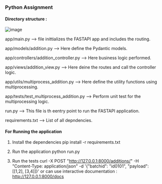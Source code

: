 ### Python Assignment

#### Directory structure : 

![image](https://github.com/rohanksingh/Python-Assignment/assets/31317534/91b18d53-13e9-40cb-bf4e-5674cb125764)

app/main.py --> file inittializes the FASTAPI app and includes the routing.

app/models/addition.py --> Here define the Pydantic models.

app/controllers/addition_controller.py --> Here business logic performed.

app/views/addition_view.py --> Here deine the routes and call the controller logic.

app/utils/multiprocess_addition.py --> Here define the utility functions using multiprocessing.

app/tests/test_multiprocess_addition.py --> Perform unit test for the multiprocessing logic.

run.py --> This file is th eentry point to run the FASTAPI application.

requirements.txt --> List of all depndencies.

#### For Running the application

1. Install the dependencies 
pip install -r requirements.txt

2. Run the application
   python run.py

3. Run the tests
curl -X POST "http://127.0.0.1:8000/additions/" -H "Content-Type: application/json" -d '{"batchid": "id0101", "payload": [[1,2], [3,4]]}'
or can use interactive documentation : http://127.0.0.1:8000/docs
 
